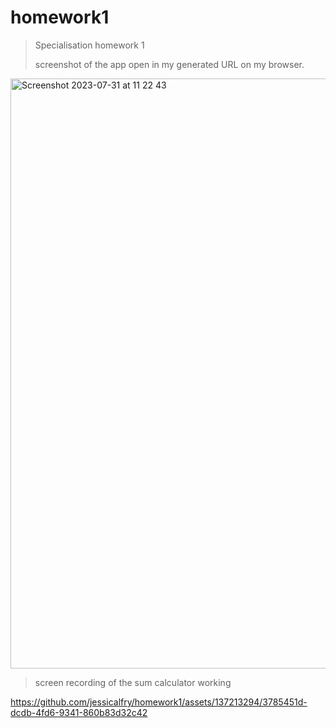 # homework1
> Specialisation homework 1
>
>screenshot of the app open in my generated URL on my browser. 

<img width="944" alt="Screenshot 2023-07-31 at 11 22 43" src="https://github.com/jessicalfry/homework1/assets/137213294/bd62ea7f-01fd-4018-8ed0-c465c299bf9f">



>screen recording of the sum calculator working 
>
https://github.com/jessicalfry/homework1/assets/137213294/3785451d-dcdb-4fd6-9341-860b83d32c42

